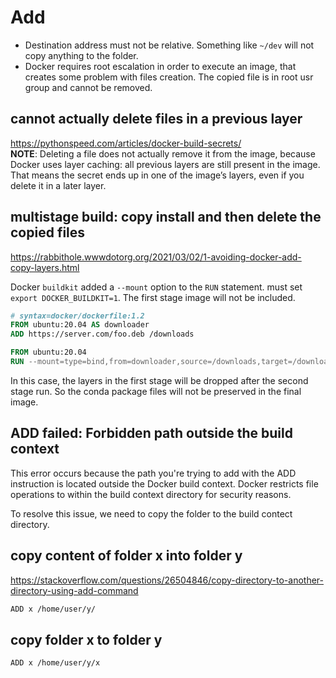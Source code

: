 # Add
- Destination address must not be relative. Something like `~/dev` will not copy anything to the folder.
- Docker requires root escalation in order to execute an image, that creates some problem with files creation. The copied file is in root usr group and cannot be removed.

## cannot actually delete files in a previous layer
https://pythonspeed.com/articles/docker-build-secrets/ \
**NOTE**: Deleting a file does not actually remove it from the image,
because Docker uses layer caching: all previous layers are still present in the image.
That means the secret ends up in one of the image’s layers, even if you delete it in a later layer.

## multistage build: copy install and then delete the copied files
https://rabbithole.wwwdotorg.org/2021/03/02/1-avoiding-docker-add-copy-layers.html

Docker `buildkit` added a `--mount` option to the `RUN` statement.
must set `export DOCKER_BUILDKIT=1`. The first stage image will not be included.
```dockerfile
# syntax=docker/dockerfile:1.2
FROM ubuntu:20.04 AS downloader
ADD https://server.com/foo.deb /downloads

FROM ubuntu:20.04
RUN --mount=type=bind,from=downloader,source=/downloads,target=/downloads dpkg -i /downloads/*.deb
```
In this case, the layers in the first stage will be dropped after the second stage run. So the conda package files will not be preserved in the final image.

## ADD failed: Forbidden path outside the build context
This error occurs because the path you're trying to add with the ADD instruction is located outside the Docker build context.
Docker restricts file operations to within the build context directory for security reasons.

To resolve this issue, we need to copy the folder to the build contect directory.

## copy content of folder x into folder y
https://stackoverflow.com/questions/26504846/copy-directory-to-another-directory-using-add-command
```sh
ADD x /home/user/y/
```

## copy folder x to folder y
```sh
ADD x /home/user/y/x
```
